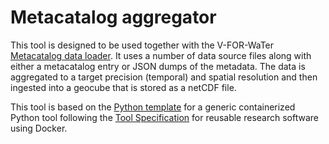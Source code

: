 # Metacatalog aggregator


This tool is designed to be used together with the V-FOR-WaTer [Metacatalog data loader](https://github.com/VForWaTer/tool_vforwater_loader).
It uses a number of data source files along with either a metacatalog entry or JSON dumps of the metadata. The data is aggregated to a target precision (temporal) and spatial resolution and then ingested into a geocube that is stored as a netCDF file.

This tool is based on the [Python template](https://github.com/vforwater/tool_template_python) for a generic containerized Python tool following the [Tool Specification](https://vforwater.github.io/tool-specs/) for reusable research software using Docker.
